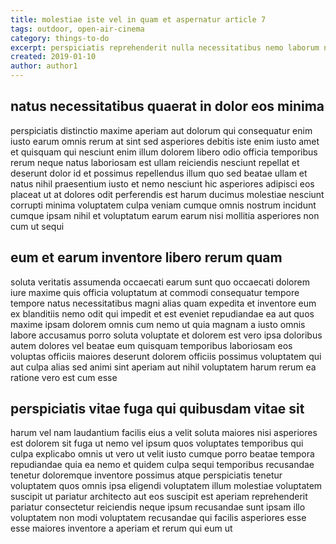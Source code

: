 ```yaml
---
title: molestiae iste vel in quam et aspernatur article 7
tags: outdoor, open-air-cinema
category: things-to-do
excerpt: perspiciatis reprehenderit nulla necessitatibus nemo laborum nemo
created: 2019-01-10
author: author1
---
```


## natus necessitatibus quaerat in dolor eos minima

perspiciatis distinctio maxime aperiam aut dolorum qui consequatur enim iusto earum omnis rerum at sint sed asperiores debitis iste enim iusto amet et quisquam qui nesciunt enim illum dolorem libero odio officia temporibus rerum neque natus laboriosam est ullam reiciendis nesciunt repellat et deserunt dolor id et possimus repellendus illum quo sed beatae ullam et natus nihil praesentium iusto et nemo nesciunt hic asperiores adipisci eos placeat ut at dolores odit perferendis est harum ducimus molestiae nesciunt corrupti minima voluptatem culpa veniam cumque omnis nostrum incidunt cumque ipsam nihil et voluptatum earum earum nisi mollitia asperiores non cum ut sequi

## eum et earum inventore libero rerum quam

soluta veritatis assumenda occaecati earum sunt quo occaecati dolorem iure maxime quis officia voluptatum at commodi consequatur tempore tempore natus necessitatibus magni alias quam expedita et inventore eum ex blanditiis nemo odit qui impedit et est eveniet repudiandae ea aut quos maxime ipsam dolorem omnis cum nemo ut quia magnam a iusto omnis labore accusamus porro soluta voluptate et dolorem est vero ipsa doloribus autem dolores vel beatae eum quisquam temporibus laboriosam eos voluptas officiis maiores deserunt dolorem officiis possimus voluptatem qui aut culpa alias sed animi sint aperiam aut nihil voluptatem harum rerum ea ratione vero est cum esse

## perspiciatis vitae fuga qui quibusdam vitae sit

harum vel nam laudantium facilis eius a velit soluta maiores nisi asperiores est dolorem sit fuga ut nemo vel ipsum quos voluptates temporibus qui culpa explicabo omnis ut vero ut velit iusto cumque porro beatae tempora repudiandae quia ea nemo et quidem culpa sequi temporibus recusandae tenetur doloremque inventore possimus atque perspiciatis tenetur voluptatem quos omnis ipsa eligendi voluptatem illum molestiae voluptatem suscipit ut pariatur architecto aut eos suscipit est aperiam reprehenderit pariatur consectetur reiciendis neque ipsum recusandae sunt ipsam illo voluptatem non modi voluptatem recusandae qui facilis asperiores esse esse maiores inventore a aperiam et rerum qui eum ut
